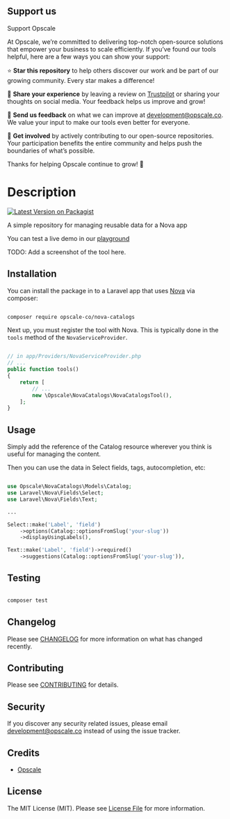 ## Support us

Support Opscale

At Opscale, we’re committed to delivering top-notch open-source solutions that empower your business to scale efficiently. If you’ve found our tools helpful, here are a few ways you can show your support:

⭐ **Star this repository** to help others discover our work and be part of our growing community. Every star makes a difference!

💬 **Share your experience** by leaving a review on [Trustpilot](https://www.trustpilot.com/review/opscale.co) or sharing your thoughts on social media. Your feedback helps us improve and grow!

📧 **Send us feedback** on what we can improve at [development@opscale.co](mailto:development@opscale.co). We value your input to make our tools even better for everyone.

🙏 **Get involved** by actively contributing to our open-source repositories. Your participation benefits the entire community and helps push the boundaries of what’s possible.

Thanks for helping Opscale continue to grow! 🚀



# Description

[![Latest Version on Packagist](https://img.shields.io/packagist/v/opscale-co/nova-catalogs.svg?style=flat-square)](https://packagist.org/packages/opscale-co/nova-catalogs)

A simple repository for managing reusable data for a Nova app

You can test a live demo in our [playground](https://playground.opscale.co)

TODO: Add a screenshot of the tool here.

## Installation

You can install the package in to a Laravel app that uses [Nova](https://nova.laravel.com) via composer:

```bash

composer require opscale-co/nova-catalogs

```

Next up, you must register the tool with Nova. This is typically done in the `tools` method of the `NovaServiceProvider`.

```php

// in app/Providers/NovaServiceProvider.php
// ...
public function tools()
{
    return [
        // ...
        new \Opscale\NovaCatalogs\NovaCatalogsTool(),
    ];
}

```

## Usage

Simply add the reference of the Catalog resource wherever you think is useful for managing the content.

Then you can use the data in Select fields, tags, autocompletion, etc:

``` php

use Opscale\NovaCatalogs\Models\Catalog;
use Laravel\Nova\Fields\Select;
use Laravel\Nova\Fields\Text;

...

Select::make('Label', 'field')
    ->options(Catalog::optionsFromSlug('your-slug'))
    ->displayUsingLabels(),

Text::make('Label', 'field')->required()
    ->suggestions(Catalog::optionsFromSlug('your-slug')),

```

## Testing

``` bash

composer test

```

## Changelog

Please see [CHANGELOG](CHANGELOG.md) for more information on what has changed recently.

## Contributing

Please see [CONTRIBUTING](https://github.com/spatie/.github/blob/main/CONTRIBUTING.md) for details.

## Security

If you discover any security related issues, please email development@opscale.co instead of using the issue tracker.

## Credits

- [Opscale](https://github.com/opscale-co)

## License

The MIT License (MIT). Please see [License File](LICENSE.md) for more information.